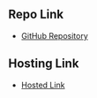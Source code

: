 ## Repo Link

- [GitHub Repository](https://github.com/tarunjangra4/chat-bot-flow-builder)

## Hosting Link

- [Hosted Link](https://664b00a847e65679359881c5--eloquent-cucurucho-fd7bba.netlify.app/)
